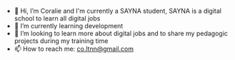 

- 🔭 Hi, I’m Coralie and I'm currently a SAYNA student, SAYNA is a digital school to learn all digital jobs
- 🌱 I’m currently learning development 
- 👯 I’m looking to learn more about digital jobs and to share my pedagogic projects during my training time
- 📫 How to reach me: co.ltnn@gmail.com
